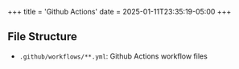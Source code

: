 +++
title = 'Github Actions'
date = 2025-01-11T23:35:19-05:00
+++

## File Structure
- `.github/workflows/**.yml`: Github Actions workflow files